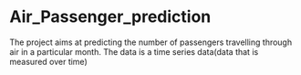 # Air_Passenger_prediction

The project aims at predicting the number of passengers travelling through air in a particular month.
The data is a time series data(data that is measured over time)
